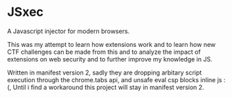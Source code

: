 # JSxec

A Javascript injector for modern browsers.

This was my attempt to learn how extensions work and to learn how new CTF challenges can be made from this and to analyze the impact of extensions on web security and to further improve my knowledge in JS.

Written in manifest version 2, sadly they are dropping arbitary script execution through the chrome.tabs api, and unsafe eval csp blocks inline js :(, Until i find a workaround this project will stay in manifest version 2.